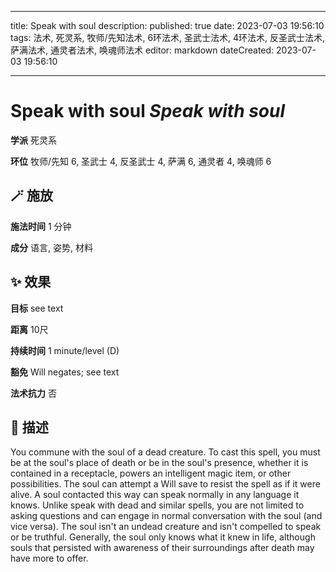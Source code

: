 
---
title: Speak with soul
description: 
published: true
date: 2023-07-03 19:56:10
tags: 法术, 死灵系, 牧师/先知法术, 6环法术, 圣武士法术, 4环法术, 反圣武士法术, 萨满法术, 通灵者法术, 唤魂师法术
editor: markdown
dateCreated: 2023-07-03 19:56:10

---

# **Speak with soul** *Speak with soul*

**学派** 死灵系 

**环位** 牧师/先知 6, 圣武士 4, 反圣武士 4, 萨满 6, 通灵者 4, 唤魂师 6

## 🪄 施放

**施法时间** 1 分钟

**成分** 语言, 姿势, 材料

## ✨ 效果 

**目标** see text 

**距离** 10尺  

**持续时间** 1 minute/level (D) 

**豁免** Will negates; see text

**法术抗力** 否

## 📖 描述

You commune with the soul of a dead creature. To cast this spell, you must be at the soul's place of death or be in the soul's presence, whether it is contained in a receptacle, powers an intelligent magic item, or other possibilities. The soul can attempt a Will save to resist the spell as if it were alive.  A soul contacted this way can speak normally in any language it knows. Unlike speak with dead and similar spells, you are not limited to asking questions and can engage in normal conversation with the soul (and vice versa). The soul isn't an undead creature and isn't compelled to speak or be truthful. Generally, the soul only knows what it knew in life, although souls that persisted with awareness of their surroundings after death may have more to offer.
    